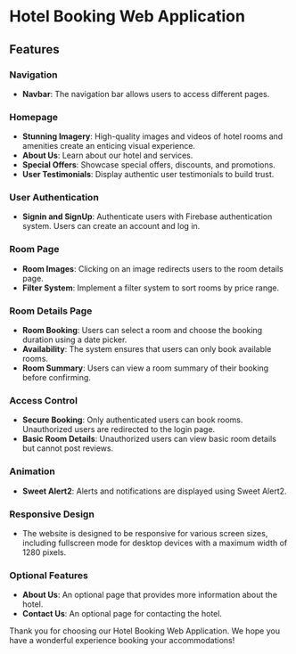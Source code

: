 # Hotel Booking Web Application

## Features

### Navigation

- **Navbar**: The navigation bar allows users to access different pages.

### Homepage

- **Stunning Imagery**: High-quality images and videos of hotel rooms and amenities create an enticing visual experience.
- **About Us**: Learn about our hotel and services.
- **Special Offers**: Showcase special offers, discounts, and promotions.
- **User Testimonials**: Display authentic user testimonials to build trust.

### User Authentication

- **Signin and SignUp**: Authenticate users with Firebase authentication system. Users can create an account and log in.

### Room Page

- **Room Images**: Clicking on an image redirects users to the room details page.
- **Filter System**: Implement a filter system to sort rooms by price range.

### Room Details Page

- **Room Booking**: Users can select a room and choose the booking duration using a date picker.
- **Availability**: The system ensures that users can only book available rooms.
- **Room Summary**: Users can view a room summary of their booking before confirming.

### Access Control

- **Secure Booking**: Only authenticated users can book rooms. Unauthorized users are redirected to the login page.
- **Basic Room Details**: Unauthorized users can view basic room details but cannot post reviews.

### Animation

- **Sweet Alert2**: Alerts and notifications are displayed using Sweet Alert2.

### Responsive Design

- The website is designed to be responsive for various screen sizes, including fullscreen mode for desktop devices with a maximum width of 1280 pixels.

### Optional Features

- **About Us**: An optional page that provides more information about the hotel.
- **Contact Us**: An optional page for contacting the hotel.

Thank you for choosing our Hotel Booking Web Application. We hope you have a wonderful experience booking your accommodations!

